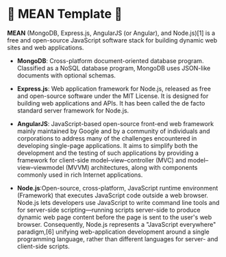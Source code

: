 # :construction: MEAN Template :construction:

**MEAN** (MongoDB, Express.js, AngularJS (or Angular), and Node.js)[1] is a free and open-source JavaScript software stack for building dynamic web sites and web applications.

- **MongoDB**: Cross-platform document-oriented database program. Classified as a NoSQL database program, MongoDB uses JSON-like documents with optional schemas.

- **Express.js**: Web application framework for Node.js, released as free and open-source software under the MIT License. It is designed for building web applications and APIs. It has been called the de facto standard server framework for Node.js.

- **AngularJS**: JavaScript-based open-source front-end web framework mainly maintained by Google and by a community of individuals and corporations to address many of the challenges encountered in developing single-page applications. It aims to simplify both the development and the testing of such applications by providing a framework for client-side model–view–controller (MVC) and model–view–viewmodel (MVVM) architectures, along with components commonly used in rich Internet applications.

- **Node.js**:Open-source, cross-platform, JavaScript runtime environment (Framework) that executes JavaScript code outside a web browser. Node.js lets developers use JavaScript to write command line tools and for server-side scripting—running scripts server-side to produce dynamic web page content before the page is sent to the user's web browser. Consequently, Node.js represents a "JavaScript everywhere" paradigm,[6] unifying web-application development around a single programming language, rather than different languages for server- and client-side scripts.